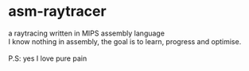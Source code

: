 # asm-raytracer
a raytracing written in MIPS assembly language<br>
I know nothing in assembly, the goal is to learn, progress and optimise.
<br>
<br>
P.S: yes I love pure pain
